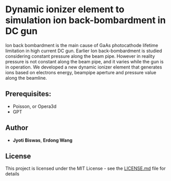 # Dynamic ionizer element to simulation ion back-bombardment in DC gun

Ion back bombardment is the main cause of GaAs photocathode lifetime limitation in high current DC gun. Earlier Ion back-bombardment is studied considering constant pressure along the beam pipe. However in reality pressure is not constant along the beam pipe, and it varies while the gun is in operation. We developed a new dynamic ionizer element that generates ions based on electrons energy, beampipe aperture and pressure value along the beamline. 

## Prerequisites:

* Poisson, or Opera3d
* GPT

## Author

 * **Jyoti Biswas**, **Erdong Wang**

## License

This project is licensed under the MIT License - see the [LICENSE.md](LICENSE.md) file for details<br/>
